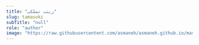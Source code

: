 ```yaml
--- 
title: "زینب تمسّکی" 
slug: tamasoki 
subTitle: "null" 
role: "author" 
image: "https://raw.githubusercontent.com/asmaneh/asmaneh.github.io/master/assets/img/authors/tamasoki.jfif" 
--- 
```

